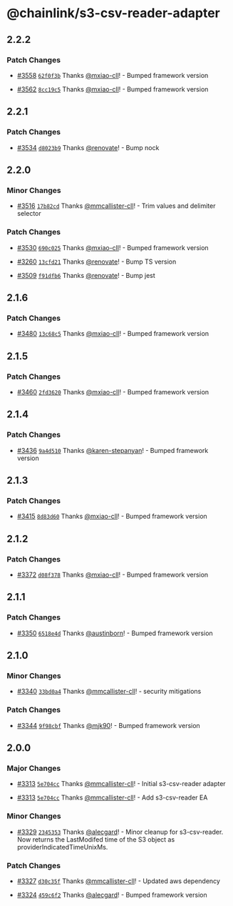 # @chainlink/s3-csv-reader-adapter

## 2.2.2

### Patch Changes

- [#3558](https://github.com/smartcontractkit/external-adapters-js/pull/3558) [`62f0f3b`](https://github.com/smartcontractkit/external-adapters-js/commit/62f0f3b031052e808224b80f7cfce4073c967664) Thanks [@mxiao-cll](https://github.com/mxiao-cll)! - Bumped framework version

- [#3562](https://github.com/smartcontractkit/external-adapters-js/pull/3562) [`8cc19c5`](https://github.com/smartcontractkit/external-adapters-js/commit/8cc19c591a7db6764d49290c14aa8bbdb8eef54d) Thanks [@mxiao-cll](https://github.com/mxiao-cll)! - Bumped framework version

## 2.2.1

### Patch Changes

- [#3534](https://github.com/smartcontractkit/external-adapters-js/pull/3534) [`d8023b9`](https://github.com/smartcontractkit/external-adapters-js/commit/d8023b911fd37ccdc2b41788b072fb9c875fff31) Thanks [@renovate](https://github.com/apps/renovate)! - Bump nock

## 2.2.0

### Minor Changes

- [#3516](https://github.com/smartcontractkit/external-adapters-js/pull/3516) [`17b82cd`](https://github.com/smartcontractkit/external-adapters-js/commit/17b82cd7422e8b117a26b903ba0a43b96ad4d0ca) Thanks [@mmcallister-cll](https://github.com/mmcallister-cll)! - Trim values and delimiter selector

### Patch Changes

- [#3530](https://github.com/smartcontractkit/external-adapters-js/pull/3530) [`690c025`](https://github.com/smartcontractkit/external-adapters-js/commit/690c025c0a3e0863679418d26dc41c8b662978d8) Thanks [@mxiao-cll](https://github.com/mxiao-cll)! - Bumped framework version

- [#3260](https://github.com/smartcontractkit/external-adapters-js/pull/3260) [`13cfd21`](https://github.com/smartcontractkit/external-adapters-js/commit/13cfd215dcbd14c31f173bd874da36d636434627) Thanks [@renovate](https://github.com/apps/renovate)! - Bump TS version

- [#3509](https://github.com/smartcontractkit/external-adapters-js/pull/3509) [`f91dfb6`](https://github.com/smartcontractkit/external-adapters-js/commit/f91dfb65fb413341d791fd0eb299683d145f1fdb) Thanks [@renovate](https://github.com/apps/renovate)! - Bump jest

## 2.1.6

### Patch Changes

- [#3480](https://github.com/smartcontractkit/external-adapters-js/pull/3480) [`13c68c5`](https://github.com/smartcontractkit/external-adapters-js/commit/13c68c550cd0131940c41eb28d2f257d68d6312c) Thanks [@mxiao-cll](https://github.com/mxiao-cll)! - Bumped framework version

## 2.1.5

### Patch Changes

- [#3460](https://github.com/smartcontractkit/external-adapters-js/pull/3460) [`2fd3620`](https://github.com/smartcontractkit/external-adapters-js/commit/2fd362051a0b8f9b1c0c564ade41780fcf9f379b) Thanks [@mxiao-cll](https://github.com/mxiao-cll)! - Bumped framework version

## 2.1.4

### Patch Changes

- [#3436](https://github.com/smartcontractkit/external-adapters-js/pull/3436) [`9a4d510`](https://github.com/smartcontractkit/external-adapters-js/commit/9a4d510dff13669760a91738dbe7df524f077483) Thanks [@karen-stepanyan](https://github.com/karen-stepanyan)! - Bumped framework version

## 2.1.3

### Patch Changes

- [#3415](https://github.com/smartcontractkit/external-adapters-js/pull/3415) [`8d83d60`](https://github.com/smartcontractkit/external-adapters-js/commit/8d83d60953e04b1f797f21f1504a3976ea0a4f36) Thanks [@mxiao-cll](https://github.com/mxiao-cll)! - Bumped framework version

## 2.1.2

### Patch Changes

- [#3372](https://github.com/smartcontractkit/external-adapters-js/pull/3372) [`d08f378`](https://github.com/smartcontractkit/external-adapters-js/commit/d08f378e44e3f9587861421066163325c621d150) Thanks [@mxiao-cll](https://github.com/mxiao-cll)! - Bumped framework version

## 2.1.1

### Patch Changes

- [#3350](https://github.com/smartcontractkit/external-adapters-js/pull/3350) [`6518e4d`](https://github.com/smartcontractkit/external-adapters-js/commit/6518e4dc6baca3c6289c595e29d48e149824054d) Thanks [@austinborn](https://github.com/austinborn)! - Bumped framework version

## 2.1.0

### Minor Changes

- [#3340](https://github.com/smartcontractkit/external-adapters-js/pull/3340) [`33bd0a4`](https://github.com/smartcontractkit/external-adapters-js/commit/33bd0a4c8389084ad342c659c0be29850546e6ed) Thanks [@mmcallister-cll](https://github.com/mmcallister-cll)! - security mitigations

### Patch Changes

- [#3344](https://github.com/smartcontractkit/external-adapters-js/pull/3344) [`9f98cbf`](https://github.com/smartcontractkit/external-adapters-js/commit/9f98cbf6f7418d563f7165e97748680ec6b82b58) Thanks [@mjk90](https://github.com/mjk90)! - Bumped framework version

## 2.0.0

### Major Changes

- [#3313](https://github.com/smartcontractkit/external-adapters-js/pull/3313) [`5e704cc`](https://github.com/smartcontractkit/external-adapters-js/commit/5e704cc7b27677a040caf5092f8dd697f5a411f9) Thanks [@mmcallister-cll](https://github.com/mmcallister-cll)! - Initial s3-csv-reader adapter

- [#3313](https://github.com/smartcontractkit/external-adapters-js/pull/3313) [`5e704cc`](https://github.com/smartcontractkit/external-adapters-js/commit/5e704cc7b27677a040caf5092f8dd697f5a411f9) Thanks [@mmcallister-cll](https://github.com/mmcallister-cll)! - Add s3-csv-reader EA

### Minor Changes

- [#3329](https://github.com/smartcontractkit/external-adapters-js/pull/3329) [`2345353`](https://github.com/smartcontractkit/external-adapters-js/commit/2345353dbc2ef0f4cb7522b09ac51fa567693eb2) Thanks [@alecgard](https://github.com/alecgard)! - Minor cleanup for s3-csv-reader. Now returns the LastModifed time of the S3 object as providerIndicatedTimeUnixMs.

### Patch Changes

- [#3327](https://github.com/smartcontractkit/external-adapters-js/pull/3327) [`d30c35f`](https://github.com/smartcontractkit/external-adapters-js/commit/d30c35f01a8ed92b7886dec4830349a44fd5a512) Thanks [@mmcallister-cll](https://github.com/mmcallister-cll)! - Updated aws dependency

- [#3324](https://github.com/smartcontractkit/external-adapters-js/pull/3324) [`459c6f2`](https://github.com/smartcontractkit/external-adapters-js/commit/459c6f22acc97fb741d13a342a6aae68d6e63480) Thanks [@alecgard](https://github.com/alecgard)! - Bumped framework version
